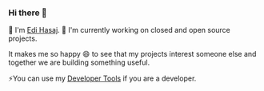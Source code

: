### Hi there 👋

🌱 I'm [Edi Hasaj](https://portfolio.hasaj.net). 🔭 I'm currently working on closed and open source projects. 

It makes me so happy 😄 to see that my projects interest someone else and together we are building something useful.

⚡You can use my [Developer Tools](https://tools.applifyer.com/) if you are a developer.

<!--
**edihasaj/edihasaj** is a ✨ _special_ ✨ repository because its `README.md` (this file) appears on your GitHub profile.

Here are some ideas to get you started:

- 🔭 I’m currently working on ...
- 🌱 I’m currently learning ...
- 👯 I’m looking to collaborate on ...
- 🤔 I’m looking for help with ...
- 💬 Ask me about ...
- 📫 How to reach me: ...
- 😄 Pronouns: ...
- ⚡ Fun fact: ...
-->
